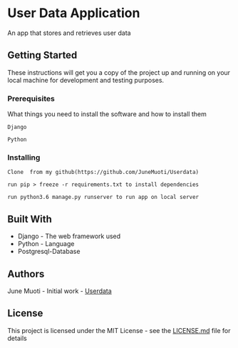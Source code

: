 # User Data Application

An app that stores and retrieves user data



## Getting Started

These instructions will get you a copy of the project up and running on your local machine for development and testing purposes.

### Prerequisites

What things you need to install the software and how to install them

```
Django
```
```
Python
```



### Installing
```
Clone  from my github(https://github.com/JuneMuoti/Userdata)
```
```
run pip > freeze -r requirements.txt to install dependencies
```
```
run python3.6 manage.py runserver to run app on local server
```


## Built With

* Django - The web framework used
* Python - Language
* Postgresql-Database


## Authors

June Muoti - Initial work - [Userdata](https://github.com/JuneMuoti/Userdata)


## License

This project is licensed under the MIT License - see the [LICENSE.md](LICENSE.md) file for details
